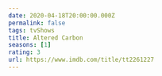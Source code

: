 ```yaml
---
date: 2020-04-18T20:00:00.000Z
permalink: false
tags: tvShows
title: Altered Carbon
seasons: [1]
rating: 3
url: https://www.imdb.com/title/tt2261227
---
```

